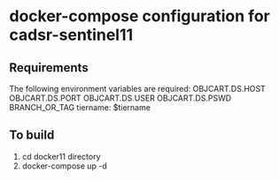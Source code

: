 docker-compose configuration for cadsr-sentinel11
=====

## Requirements ##
The following environment variables are required:
OBJCART.DS.HOST
OBJCART.DS.PORT
OBJCART.DS.USER
OBJCART.DS.PSWD
BRANCH_OR_TAG
tiername: $tiername

## To build ##
1. cd docker11 directory
2. docker-compose up -d
